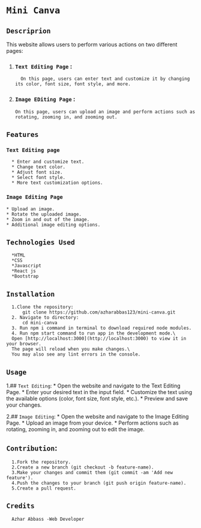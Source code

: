 # `Mini Canva`
## `Descriprion`
This website allows users to perform various actions on two different pages:

1. ### `Text Editing Page` :
         On this page, users can enter text and customize it by changing its color, font size, font style, and more.
3. ### `Image EDiting Page` :
       On this page, users can upload an image and perform actions such as rotating, zooming in, and zooming out.

## `Features`

 ### `Text Editing page`
      * Enter and customize text.
      * Change text color.
      * Adjust font size.
      * Select font style.
      * More text customization options.

### `Image Editing Page`

    * Upload an image.
    * Rotate the uploaded image.
    * Zoom in and out of the image.
    * Additional image editing options.
## `Technologies Used`
      *HTML
      *CSS
      *Javascript
      *React js
      *Bootstrap
## `Installation`
      1.Clone the repository:
          git clone https://github.com/azharabbas123/mini-canva.git
      2. Navigate to directory:
          cd mini-canva
      3. Run npm i command in terminal to download required node modules.
      4. Run npm start command to run app in the development mode.\
      Open [http://localhost:3000](http://localhost:3000) to view it in your browser.
      The page will reload when you make changes.\
      You may also see any lint errors in the console.

## `Usage`

1.## `Text Editing`:
        * Open the website and navigate to the Text Editing Page.
        * Enter your desired text in the input field.
        * Customize the text using the available options (color, font size, font style, etc.).
        * Preview and save your changes.

2.## `Image Editing`:
         * Open the website and navigate to the Image Editing Page.
          * Upload an image from your device.
          * Perform actions such as rotating, zooming in, and zooming out to edit the image.

## `Contribution`:

      1.Fork the repository.
      2.Create a new branch (git checkout -b feature-name).
      3.Make your changes and commit them (git commit -am 'Add new feature').
      4.Push the changes to your branch (git push origin feature-name).
      5.Create a pull request.

## `Credits`
      Azhar Abbass -Web Developer
